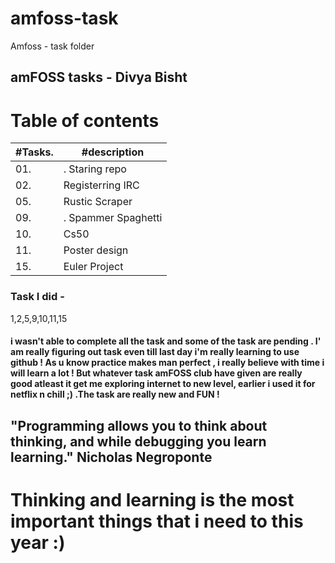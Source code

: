 # amfoss-task
Amfoss - task folder

## amFOSS tasks - Divya Bisht 

# Table of contents
 #Tasks. | #description
 --------|------------
01.      |. Staring repo
02.      | Registerring IRC
05.      | Rustic Scraper
09.      |. Spammer Spaghetti
10.      | Cs50
11.      | Poster design
15.      | Euler Project 


### Task I did -
 1,2,5,9,10,11,15 
 #### i wasn't able to complete all the task and some of the task are pending . I' am really figuring out task even till last day i'm really learning to use github ! As u know practice makes man perfect , i really believe with time i will learn a lot ! But whatever task amFOSS club have given are really good atleast it get me exploring internet to new level, earlier i used it for netflix n chill ;)  .The task are really new and FUN ! 
 ## "Programming allows you to think about thinking, and while debugging you learn learning."  Nicholas Negroponte 
 # Thinking and learning is the most important things that i need to this year :)
 
